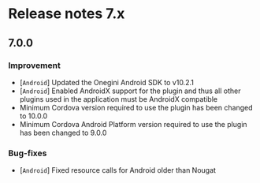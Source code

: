 # Release notes 7.x

## 7.0.0

### Improvement
- [`Android`] Updated the Onegini Android SDK to v10.2.1
- [`Android`] Enabled AndroidX support for the plugin and thus all other plugins used in the application must be AndroidX compatible
- Minimum Cordova version required to use the plugin has been changed to 10.0.0
- Minimum Cordova Android Platform version required to use the plugin has been changed to 9.0.0

### Bug-fixes
- [`Android`] Fixed resource calls for Android older than Nougat
